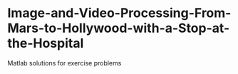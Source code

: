 # Image-and-Video-Processing-From-Mars-to-Hollywood-with-a-Stop-at-the-Hospital
Matlab solutions for  exercise problems

